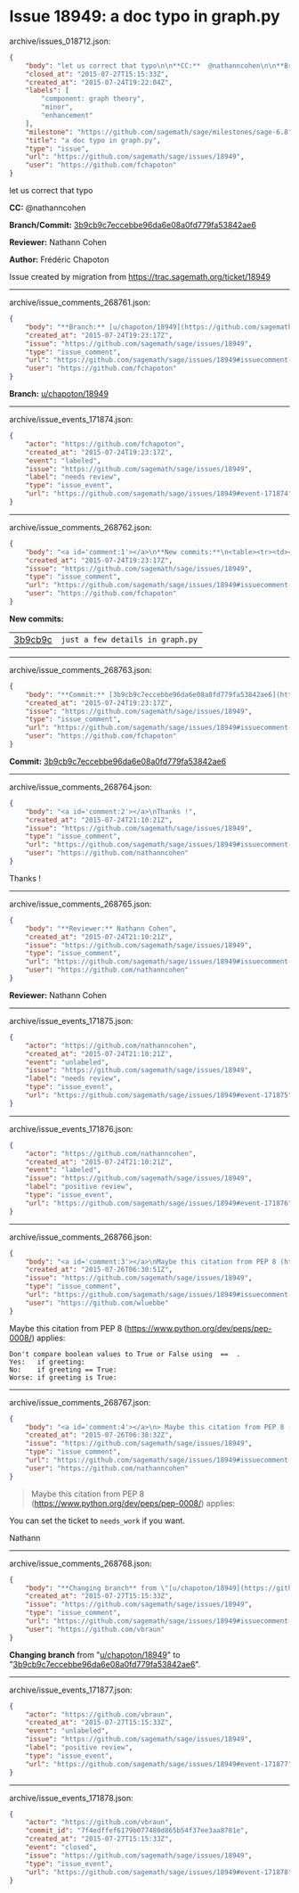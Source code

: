 # Issue 18949: a doc typo in graph.py

archive/issues_018712.json:
```json
{
    "body": "let us correct that typo\n\n**CC:**  @nathanncohen\n\n**Branch/Commit:** [3b9cb9c7eccebbe96da6e08a0fd779fa53842ae6](https://github.com/sagemath/sagetrac-mirror/commit/3b9cb9c7eccebbe96da6e08a0fd779fa53842ae6)\n\n**Reviewer:** Nathann Cohen\n\n**Author:** Fr\u00e9d\u00e9ric Chapoton\n\nIssue created by migration from https://trac.sagemath.org/ticket/18949\n\n",
    "closed_at": "2015-07-27T15:15:33Z",
    "created_at": "2015-07-24T19:22:04Z",
    "labels": [
        "component: graph theory",
        "minor",
        "enhancement"
    ],
    "milestone": "https://github.com/sagemath/sage/milestones/sage-6.8",
    "title": "a doc typo in graph.py",
    "type": "issue",
    "url": "https://github.com/sagemath/sage/issues/18949",
    "user": "https://github.com/fchapoton"
}
```
let us correct that typo

**CC:**  @nathanncohen

**Branch/Commit:** [3b9cb9c7eccebbe96da6e08a0fd779fa53842ae6](https://github.com/sagemath/sagetrac-mirror/commit/3b9cb9c7eccebbe96da6e08a0fd779fa53842ae6)

**Reviewer:** Nathann Cohen

**Author:** Frédéric Chapoton

Issue created by migration from https://trac.sagemath.org/ticket/18949





---

archive/issue_comments_268761.json:
```json
{
    "body": "**Branch:** [u/chapoton/18949](https://github.com/sagemath/sagetrac-mirror/tree/u/chapoton/18949)",
    "created_at": "2015-07-24T19:23:17Z",
    "issue": "https://github.com/sagemath/sage/issues/18949",
    "type": "issue_comment",
    "url": "https://github.com/sagemath/sage/issues/18949#issuecomment-268761",
    "user": "https://github.com/fchapoton"
}
```

**Branch:** [u/chapoton/18949](https://github.com/sagemath/sagetrac-mirror/tree/u/chapoton/18949)



---

archive/issue_events_171874.json:
```json
{
    "actor": "https://github.com/fchapoton",
    "created_at": "2015-07-24T19:23:17Z",
    "event": "labeled",
    "issue": "https://github.com/sagemath/sage/issues/18949",
    "label": "needs review",
    "type": "issue_event",
    "url": "https://github.com/sagemath/sage/issues/18949#event-171874"
}
```



---

archive/issue_comments_268762.json:
```json
{
    "body": "<a id='comment:1'></a>\n**New commits:**\n<table><tr><td><a href=\"https://github.com/sagemath/sagetrac-mirror/commit/3b9cb9c7eccebbe96da6e08a0fd779fa53842ae6\">3b9cb9c</a></td><td><code>just a few details in graph.py</code></td></tr></table>\n",
    "created_at": "2015-07-24T19:23:17Z",
    "issue": "https://github.com/sagemath/sage/issues/18949",
    "type": "issue_comment",
    "url": "https://github.com/sagemath/sage/issues/18949#issuecomment-268762",
    "user": "https://github.com/fchapoton"
}
```

<a id='comment:1'></a>
**New commits:**
<table><tr><td><a href="https://github.com/sagemath/sagetrac-mirror/commit/3b9cb9c7eccebbe96da6e08a0fd779fa53842ae6">3b9cb9c</a></td><td><code>just a few details in graph.py</code></td></tr></table>




---

archive/issue_comments_268763.json:
```json
{
    "body": "**Commit:** [3b9cb9c7eccebbe96da6e08a0fd779fa53842ae6](https://github.com/sagemath/sagetrac-mirror/commit/3b9cb9c7eccebbe96da6e08a0fd779fa53842ae6)",
    "created_at": "2015-07-24T19:23:17Z",
    "issue": "https://github.com/sagemath/sage/issues/18949",
    "type": "issue_comment",
    "url": "https://github.com/sagemath/sage/issues/18949#issuecomment-268763",
    "user": "https://github.com/fchapoton"
}
```

**Commit:** [3b9cb9c7eccebbe96da6e08a0fd779fa53842ae6](https://github.com/sagemath/sagetrac-mirror/commit/3b9cb9c7eccebbe96da6e08a0fd779fa53842ae6)



---

archive/issue_comments_268764.json:
```json
{
    "body": "<a id='comment:2'></a>\nThanks !",
    "created_at": "2015-07-24T21:10:21Z",
    "issue": "https://github.com/sagemath/sage/issues/18949",
    "type": "issue_comment",
    "url": "https://github.com/sagemath/sage/issues/18949#issuecomment-268764",
    "user": "https://github.com/nathanncohen"
}
```

<a id='comment:2'></a>
Thanks !



---

archive/issue_comments_268765.json:
```json
{
    "body": "**Reviewer:** Nathann Cohen",
    "created_at": "2015-07-24T21:10:21Z",
    "issue": "https://github.com/sagemath/sage/issues/18949",
    "type": "issue_comment",
    "url": "https://github.com/sagemath/sage/issues/18949#issuecomment-268765",
    "user": "https://github.com/nathanncohen"
}
```

**Reviewer:** Nathann Cohen



---

archive/issue_events_171875.json:
```json
{
    "actor": "https://github.com/nathanncohen",
    "created_at": "2015-07-24T21:10:21Z",
    "event": "unlabeled",
    "issue": "https://github.com/sagemath/sage/issues/18949",
    "label": "needs review",
    "type": "issue_event",
    "url": "https://github.com/sagemath/sage/issues/18949#event-171875"
}
```



---

archive/issue_events_171876.json:
```json
{
    "actor": "https://github.com/nathanncohen",
    "created_at": "2015-07-24T21:10:21Z",
    "event": "labeled",
    "issue": "https://github.com/sagemath/sage/issues/18949",
    "label": "positive review",
    "type": "issue_event",
    "url": "https://github.com/sagemath/sage/issues/18949#event-171876"
}
```



---

archive/issue_comments_268766.json:
```json
{
    "body": "<a id='comment:3'></a>\nMaybe this citation from PEP 8 (https://www.python.org/dev/peps/pep-0008/) applies:\n\n```\nDon't compare boolean values to True or False using  ==  . \nYes:   if greeting:\nNo:    if greeting == True:\nWorse: if greeting is True:\n```",
    "created_at": "2015-07-26T06:30:51Z",
    "issue": "https://github.com/sagemath/sage/issues/18949",
    "type": "issue_comment",
    "url": "https://github.com/sagemath/sage/issues/18949#issuecomment-268766",
    "user": "https://github.com/wluebbe"
}
```

<a id='comment:3'></a>
Maybe this citation from PEP 8 (https://www.python.org/dev/peps/pep-0008/) applies:

```
Don't compare boolean values to True or False using  ==  . 
Yes:   if greeting:
No:    if greeting == True:
Worse: if greeting is True:
```



---

archive/issue_comments_268767.json:
```json
{
    "body": "<a id='comment:4'></a>\n> Maybe this citation from PEP 8 (https://www.python.org/dev/peps/pep-0008/) applies:\n\nYou can set the ticket to `needs_work` if you want.\n\nNathann",
    "created_at": "2015-07-26T06:38:32Z",
    "issue": "https://github.com/sagemath/sage/issues/18949",
    "type": "issue_comment",
    "url": "https://github.com/sagemath/sage/issues/18949#issuecomment-268767",
    "user": "https://github.com/nathanncohen"
}
```

<a id='comment:4'></a>
> Maybe this citation from PEP 8 (https://www.python.org/dev/peps/pep-0008/) applies:

You can set the ticket to `needs_work` if you want.

Nathann



---

archive/issue_comments_268768.json:
```json
{
    "body": "**Changing branch** from \"[u/chapoton/18949](https://github.com/sagemath/sagetrac-mirror/tree/u/chapoton/18949)\" to \"[3b9cb9c7eccebbe96da6e08a0fd779fa53842ae6](https://github.com/sagemath/sagetrac-mirror/commit/3b9cb9c7eccebbe96da6e08a0fd779fa53842ae6)\".",
    "created_at": "2015-07-27T15:15:33Z",
    "issue": "https://github.com/sagemath/sage/issues/18949",
    "type": "issue_comment",
    "url": "https://github.com/sagemath/sage/issues/18949#issuecomment-268768",
    "user": "https://github.com/vbraun"
}
```

**Changing branch** from "[u/chapoton/18949](https://github.com/sagemath/sagetrac-mirror/tree/u/chapoton/18949)" to "[3b9cb9c7eccebbe96da6e08a0fd779fa53842ae6](https://github.com/sagemath/sagetrac-mirror/commit/3b9cb9c7eccebbe96da6e08a0fd779fa53842ae6)".



---

archive/issue_events_171877.json:
```json
{
    "actor": "https://github.com/vbraun",
    "created_at": "2015-07-27T15:15:33Z",
    "event": "unlabeled",
    "issue": "https://github.com/sagemath/sage/issues/18949",
    "label": "positive review",
    "type": "issue_event",
    "url": "https://github.com/sagemath/sage/issues/18949#event-171877"
}
```



---

archive/issue_events_171878.json:
```json
{
    "actor": "https://github.com/vbraun",
    "commit_id": "7f4edffef6179b077480d865b54f37ee3aa8781e",
    "created_at": "2015-07-27T15:15:33Z",
    "event": "closed",
    "issue": "https://github.com/sagemath/sage/issues/18949",
    "type": "issue_event",
    "url": "https://github.com/sagemath/sage/issues/18949#event-171878"
}
```
